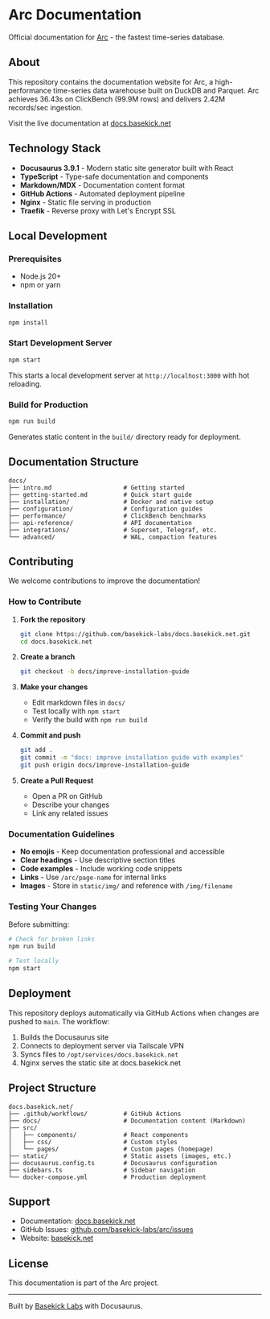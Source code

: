 # Arc Documentation

Official documentation for [Arc](https://github.com/basekick-labs/arc) - the fastest time-series database.

## About

This repository contains the documentation website for Arc, a high-performance time-series data warehouse built on DuckDB and Parquet. Arc achieves 36.43s on ClickBench (99.9M rows) and delivers 2.42M records/sec ingestion.

Visit the live documentation at [docs.basekick.net](https://docs.basekick.net)

## Technology Stack

- **Docusaurus 3.9.1** - Modern static site generator built with React
- **TypeScript** - Type-safe documentation and components
- **Markdown/MDX** - Documentation content format
- **GitHub Actions** - Automated deployment pipeline
- **Nginx** - Static file serving in production
- **Traefik** - Reverse proxy with Let's Encrypt SSL

## Local Development

### Prerequisites

- Node.js 20+
- npm or yarn

### Installation

```bash
npm install
```

### Start Development Server

```bash
npm start
```

This starts a local development server at `http://localhost:3000` with hot reloading.

### Build for Production

```bash
npm run build
```

Generates static content in the `build/` directory ready for deployment.

## Documentation Structure

```
docs/
├── intro.md                    # Getting started
├── getting-started.md          # Quick start guide
├── installation/               # Docker and native setup
├── configuration/              # Configuration guides
├── performance/                # ClickBench benchmarks
├── api-reference/              # API documentation
├── integrations/               # Superset, Telegraf, etc.
└── advanced/                   # WAL, compaction features
```

## Contributing

We welcome contributions to improve the documentation!

### How to Contribute

1. **Fork the repository**
   ```bash
   git clone https://github.com/basekick-labs/docs.basekick.net.git
   cd docs.basekick.net
   ```

2. **Create a branch**
   ```bash
   git checkout -b docs/improve-installation-guide
   ```

3. **Make your changes**
   - Edit markdown files in `docs/`
   - Test locally with `npm start`
   - Verify the build with `npm run build`

4. **Commit and push**
   ```bash
   git add .
   git commit -m "docs: improve installation guide with examples"
   git push origin docs/improve-installation-guide
   ```

5. **Create a Pull Request**
   - Open a PR on GitHub
   - Describe your changes
   - Link any related issues

### Documentation Guidelines

- **No emojis** - Keep documentation professional and accessible
- **Clear headings** - Use descriptive section titles
- **Code examples** - Include working code snippets
- **Links** - Use `/arc/page-name` for internal links
- **Images** - Store in `static/img/` and reference with `/img/filename`

### Testing Your Changes

Before submitting:

```bash
# Check for broken links
npm run build

# Test locally
npm start
```

## Deployment

This repository deploys automatically via GitHub Actions when changes are pushed to `main`. The workflow:

1. Builds the Docusaurus site
2. Connects to deployment server via Tailscale VPN
3. Syncs files to `/opt/services/docs.basekick.net`
4. Nginx serves the static site at docs.basekick.net

## Project Structure

```
docs.basekick.net/
├── .github/workflows/          # GitHub Actions
├── docs/                       # Documentation content (Markdown)
├── src/
│   ├── components/             # React components
│   ├── css/                    # Custom styles
│   └── pages/                  # Custom pages (homepage)
├── static/                     # Static assets (images, etc.)
├── docusaurus.config.ts        # Docusaurus configuration
├── sidebars.ts                 # Sidebar navigation
└── docker-compose.yml          # Production deployment
```

## Support

- Documentation: [docs.basekick.net](https://docs.basekick.net)
- GitHub Issues: [github.com/basekick-labs/arc/issues](https://github.com/basekick-labs/arc/issues)
- Website: [basekick.net](https://basekick.net)

## License

This documentation is part of the Arc project.

---

Built by [Basekick Labs](https://basekick.net) with Docusaurus.
